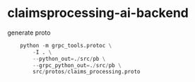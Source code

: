 # claimsprocessing-ai-backend


generate proto

```python
    python -m grpc_tools.protoc \
        -I . \
        --python_out=./src/pb \
        --grpc_python_out=./src/pb \
        src/protos/claims_processing.proto
```